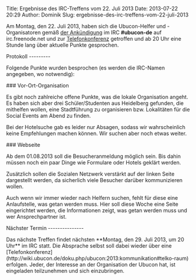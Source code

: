 Title: Ergebnisse des IRC-Treffens vom 22. Juli 2013
Date: 2013-07-22 20:29
Author: Dominik
Slug: ergebnisse-des-irc-treffens-vom-22-juli-2013

Am Montag, den 22. Juli 2013, haben sich die Ubucon-Helfer und
-Organisatoren gemäß [der
Ankündigung](/2013/regelmaessiges-irc-treffen-in-ubucon-de) im IRC
**\#ubucon-de** auf irc.freenode.net und zur
[Telefonkonferenz](http://wiki.ubucon.de/doku.php/ubucon:2013:kommunikation#telko-raum)
getroffen und ab 20 Uhr eine Stunde lang über aktuelle Punkte
gesprochen.

</p>
Protokoll
---------

</p>
Folgende Punkte wurden besprochen (es werden die IRC-Namen angegeben, wo
notwendig):

</p>
### Vor-Ort-Organisation

</p>
Es gibt noch zahlreiche offene Punkte, was die lokale Organisation
angeht. Es haben sich aber drei Schüler/Studenten aus Heidelberg
gefunden, die mithelfen wollen, eine Stadtführung zu organisieren bzw.
Lokalitäten für die Social Events am Abend zu finden.

</p>
Bei der Hotelsuche gab es leider nur Absagen, sodass wir wahrscheinlich
keine Empfehlungen machen können. Wir suchen aber noch etwas weiter.

</p>
### Webseite

</p>
Ab dem 01.08.2013 soll die Besucheranmeldung möglich sein. Bis dahin
müssen noch ein paar Dinge wie Formulare oder Hotels geklärt werden.

</p>
Zusätzlich sollen die Sozialen Netzwerk verstärkt auf der linken Seite
dargestellt werden, da sicherlich viele Besucher darüber kommunizieren
wollen.

</p>
Auch wenn wir immer wieder nach Helfern suchen, fehlt für diese eine
Anlaufstelle, was getan werden muss. Hier soll diese Woche eine Seite
eingerichtet werden, die Informationen zeigt, was getan werden muss und
wer Ansprechpartner ist.

</p>
Nächster Termin
---------------

</p>
Das nächste Treffen findet nächsten **Montag, den 29. Juli 2013, um 20
Uhr** im IRC statt. Die Absprache selbst soll dabei wieder über eine
[Telefonkonferenz](http://wiki.ubucon.de/doku.php/ubucon:2013:kommunikation#telko-raum)
erfolgen. Jeder, der Interesse an der Organisation der Ubucon hat, ist
eingeladen teilzunehmen und sich einzubringen.

</p>

